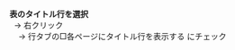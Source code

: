 **表のタイトル行を選択**<br/>
&nbsp;&nbsp;→ 右クリック<br/>
&nbsp;&nbsp;&nbsp;&nbsp;→ 行タブの□各ページにタイトル行を表示する にチェック<br/>
